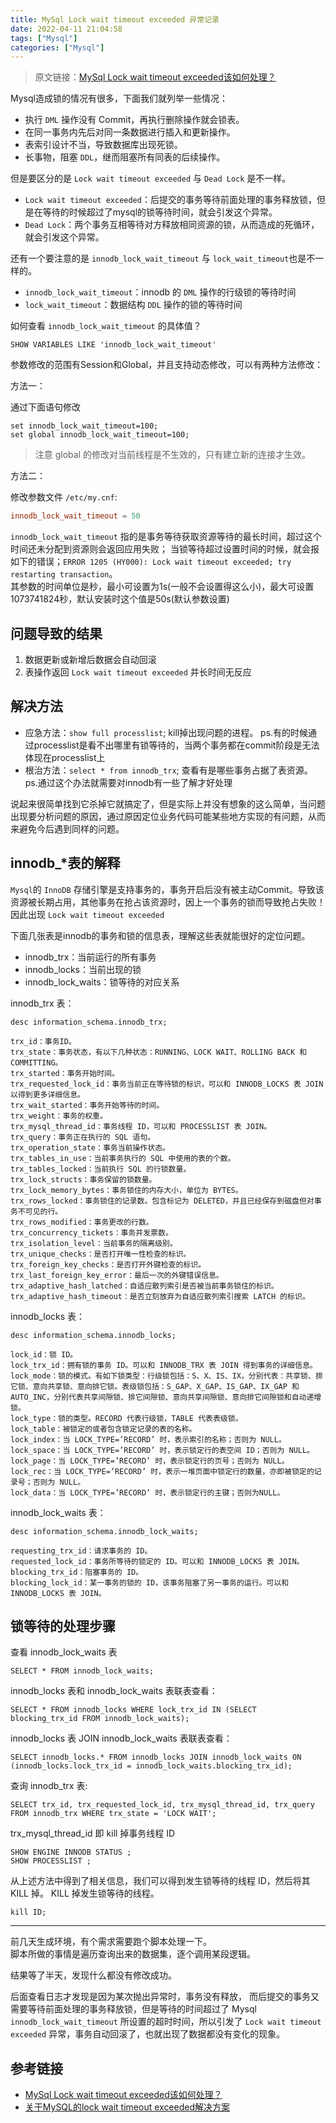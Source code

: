 ```yaml
---
title: MySql Lock wait timeout exceeded 异常记录
date: 2022-04-11 21:04:58
tags: ["Mysql"]
categories: ["Mysql"]
---
```


> 原文链接：[MySql Lock wait timeout exceeded该如何处理？](https://ningyu1.github.io/site/post/75-mysql-lock-wait-timeout-exceeded/)

Mysql造成锁的情况有很多，下面我们就列举一些情况：

* 执行 `DML` 操作没有 Commit，再执行删除操作就会锁表。
* 在同一事务内先后对同一条数据进行插入和更新操作。
* 表索引设计不当，导致数据库出现死锁。
* 长事物，阻塞 `DDL`，继而阻塞所有同表的后续操作。

<!-- more -->

但是要区分的是 `Lock wait timeout exceeded` 与 `Dead Lock` 是不一样。
* `Lock wait timeout exceeded`：后提交的事务等待前面处理的事务释放锁，但是在等待的时候超过了mysql的锁等待时间，就会引发这个异常。
* `Dead Lock`：两个事务互相等待对方释放相同资源的锁，从而造成的死循环，就会引发这个异常。

还有一个要注意的是 `innodb_lock_wait_timeout` 与 `lock_wait_timeout`也是不一样的。

* `innodb_lock_wait_timeout`：innodb 的 `DML` 操作的行级锁的等待时间
* `lock_wait_timeout`：数据结构 `DDL` 操作的锁的等待时间

如何查看 `innodb_lock_wait_timeout` 的具体值？

```mysql
SHOW VARIABLES LIKE 'innodb_lock_wait_timeout'
```

参数修改的范围有Session和Global，并且支持动态修改，可以有两种方法修改：

方法一：

通过下面语句修改
```mysql
set innodb_lock_wait_timeout=100;
set global innodb_lock_wait_timeout=100;
```

> 注意 global 的修改对当前线程是不生效的，只有建立新的连接才生效。

方法二：

修改参数文件 `/etc/my.cnf`:
```conf
innodb_lock_wait_timeout = 50
```

`innodb_lock_wait_timeout` 指的是事务等待获取资源等待的最长时间，超过这个时间还未分配到资源则会返回应用失败； 当锁等待超过设置时间的时候，就会报如下的错误；`ERROR 1205 (HY000): Lock wait timeout exceeded; try restarting transaction`。\
其参数的时间单位是秒，最小可设置为1s(一般不会设置得这么小)，最大可设置1073741824秒，默认安装时这个值是50s(默认参数设置)

## 问题导致的结果
1. 数据更新或新增后数据会自动回滚
2. 表操作返回 `Lock wait timeout exceeded` 并长时间无反应

## 解决方法

* 应急方法：`show full processlist`; kill掉出现问题的进程。 ps.有的时候通过processlist是看不出哪里有锁等待的，当两个事务都在commit阶段是无法体现在processlist上
* 根治方法：`select * from innodb_trx`; 查看有是哪些事务占据了表资源。 ps.通过这个办法就需要对innodb有一些了解才好处理

说起来很简单找到它杀掉它就搞定了，但是实际上并没有想象的这么简单，当问题出现要分析问题的原因，通过原因定位业务代码可能某些地方实现的有问题，从而来避免今后遇到同样的问题。

## innodb_*表的解释

`Mysql`的 `InnoDB` 存储引擎是支持事务的，事务开启后没有被主动Commit。导致该资源被长期占用，其他事务在抢占该资源时，因上一个事务的锁而导致抢占失败！因此出现 `Lock wait timeout exceeded`

下面几张表是innodb的事务和锁的信息表，理解这些表就能很好的定位问题。
* innodb_trx：当前运行的所有事务
* innodb_locks：当前出现的锁
* innodb_lock_waits：锁等待的对应关系

innodb_trx 表：

```
desc information_schema.innodb_trx;

trx_id：事务ID。
trx_state：事务状态，有以下几种状态：RUNNING、LOCK WAIT、ROLLING BACK 和 COMMITTING。
trx_started：事务开始时间。
trx_requested_lock_id：事务当前正在等待锁的标识，可以和 INNODB_LOCKS 表 JOIN 以得到更多详细信息。
trx_wait_started：事务开始等待的时间。
trx_weight：事务的权重。
trx_mysql_thread_id：事务线程 ID，可以和 PROCESSLIST 表 JOIN。
trx_query：事务正在执行的 SQL 语句。
trx_operation_state：事务当前操作状态。
trx_tables_in_use：当前事务执行的 SQL 中使用的表的个数。
trx_tables_locked：当前执行 SQL 的行锁数量。
trx_lock_structs：事务保留的锁数量。
trx_lock_memory_bytes：事务锁住的内存大小，单位为 BYTES。
trx_rows_locked：事务锁住的记录数。包含标记为 DELETED，并且已经保存到磁盘但对事务不可见的行。
trx_rows_modified：事务更改的行数。
trx_concurrency_tickets：事务并发票数。
trx_isolation_level：当前事务的隔离级别。
trx_unique_checks：是否打开唯一性检查的标识。
trx_foreign_key_checks：是否打开外键检查的标识。
trx_last_foreign_key_error：最后一次的外键错误信息。
trx_adaptive_hash_latched：自适应散列索引是否被当前事务锁住的标识。
trx_adaptive_hash_timeout：是否立刻放弃为自适应散列索引搜索 LATCH 的标识。
```

innodb_locks 表：
```
desc information_schema.innodb_locks;

lock_id：锁 ID。
lock_trx_id：拥有锁的事务 ID。可以和 INNODB_TRX 表 JOIN 得到事务的详细信息。
lock_mode：锁的模式。有如下锁类型：行级锁包括：S、X、IS、IX，分别代表：共享锁、排它锁、意向共享锁、意向排它锁。表级锁包括：S_GAP、X_GAP、IS_GAP、IX_GAP 和 AUTO_INC，分别代表共享间隙锁、排它间隙锁、意向共享间隙锁、意向排它间隙锁和自动递增锁。
lock_type：锁的类型。RECORD 代表行级锁，TABLE 代表表级锁。
lock_table：被锁定的或者包含锁定记录的表的名称。
lock_index：当 LOCK_TYPE=’RECORD’ 时，表示索引的名称；否则为 NULL。
lock_space：当 LOCK_TYPE=’RECORD’ 时，表示锁定行的表空间 ID；否则为 NULL。
lock_page：当 LOCK_TYPE=’RECORD’ 时，表示锁定行的页号；否则为 NULL。
lock_rec：当 LOCK_TYPE=’RECORD’ 时，表示一堆页面中锁定行的数量，亦即被锁定的记录号；否则为 NULL。
lock_data：当 LOCK_TYPE=’RECORD’ 时，表示锁定行的主键；否则为NULL。
```

innodb_lock_waits 表：
```
desc information_schema.innodb_lock_waits;

requesting_trx_id：请求事务的 ID。
requested_lock_id：事务所等待的锁定的 ID。可以和 INNODB_LOCKS 表 JOIN。
blocking_trx_id：阻塞事务的 ID。
blocking_lock_id：某一事务的锁的 ID，该事务阻塞了另一事务的运行。可以和 INNODB_LOCKS 表 JOIN。
```

## 锁等待的处理步骤

查看 innodb_lock_waits 表
```mysql
SELECT * FROM innodb_lock_waits;
```

innodb_locks 表和 innodb_lock_waits 表联表查看：
```mysql
SELECT * FROM innodb_locks WHERE lock_trx_id IN (SELECT blocking_trx_id FROM innodb_lock_waits);
```

innodb_locks 表 JOIN innodb_lock_waits 表联表查看：
```mysql
SELECT innodb_locks.* FROM innodb_locks JOIN innodb_lock_waits ON (innodb_locks.lock_trx_id = innodb_lock_waits.blocking_trx_id);
```

查询 innodb_trx 表:
```mysql
SELECT trx_id, trx_requested_lock_id, trx_mysql_thread_id, trx_query FROM innodb_trx WHERE trx_state = 'LOCK WAIT';
```

trx_mysql_thread_id 即 kill 掉事务线程 ID
```mysql
SHOW ENGINE INNODB STATUS ;
SHOW PROCESSLIST ;
```

从上述方法中得到了相关信息，我们可以得到发生锁等待的线程 ID，然后将其 KILL 掉。 KILL 掉发生锁等待的线程。

```mysql
kill ID;
```

---

前几天生成环境，有个需求需要跑个脚本处理一下。\
脚本所做的事情是遍历查询出来的数据集，逐个调用某段逻辑。

结果等了半天，发现什么都没有修改成功。

后面查看日志才发现是因为某次抛出异常时，事务没有释放， 而后提交的事务又需要等待前面处理的事务释放锁，但是等待的时间超过了 Mysql `innodb_lock_wait_timeout` 所设置的超时时间，所以引发了 `Lock wait timeout exceeded` 异常，事务自动回滚了，也就出现了数据都没有变化的现象。

## 参考链接
* [MySql Lock wait timeout exceeded该如何处理？](https://ningyu1.github.io/site/post/75-mysql-lock-wait-timeout-exceeded/)
* [关于MySQL的lock wait timeout exceeded解决方案](https://segmentfault.com/a/1190000015314171)